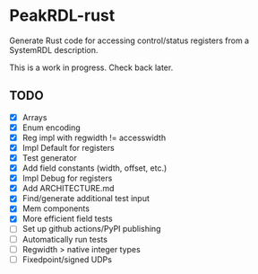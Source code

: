 # PeakRDL-rust

Generate Rust code for accessing control/status registers from a SystemRDL description.

This is a work in progress. Check back later.

## TODO

- [x] Arrays
- [x] Enum encoding
- [x] Reg impl with regwidth != accesswidth
- [x] Impl Default for registers
- [x] Test generator
- [x] Add field constants (width, offset, etc.)
- [x] Impl Debug for registers
- [x] Add ARCHITECTURE.md
- [x] Find/generate additional test input
- [x] Mem components
- [x] More efficient field tests
- [ ] Set up github actions/PyPI publishing
- [ ] Automatically run tests
- [ ] Regwidth > native integer types
- [ ] Fixedpoint/signed UDPs
